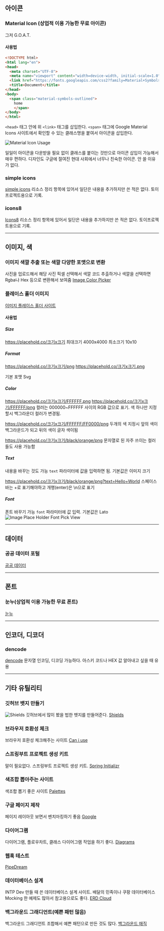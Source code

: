 ## 아이콘
### Material Icon (상업적 이용 가능한 무료 아이콘)
그저 G.O.A.T.

#### 사용법
```html
<!DOCTYPE html>
<html lang="en">
<head>
  <meta charset="UTF-8">
  <meta name="viewport" content="width=device-width, initial-scale=1.0">
  <link href="https://fonts.googleapis.com/css2?family=Material+Symbols+Outlined" rel="stylesheet" />
  <title>Document</title>
</head>
<body>
  <span class="material-symbols-outlined">
    home
    </span>
</body>
</html>
```

`<head>` 태그 안에 위 `<link>` 태그를 삽입한다. `<span>` 태그에 Google Material Icons 사이트에서 확인할 수 있는 클래스명을 붙여서 아이콘을 삽입한다.

![Material Icon Usage](https://i.imgur.com/J7WHSKY.png)

일일이 아이콘을 다운받을 필요 없이 클래스를 붙이는 것만으로 아이콘 삽입이 가능해서 매우 편하다. 디자인도 구글에 절여진 현대 사회에서 너무나 친숙한 아이콘. 안 쓸 이유가 없다.

### simple icons
[simple icons](https://simpleicons.org/)
리소스 정리 항목에 있어서 일단은 내용을 추가하지만 쓴 적은 없다. 토이프로젝트용으로 기록.

### icons8
[Icons8](https://icons8.com/)
리소스 정리 항목에 있어서 일단은 내용을 추가하지만 쓴 적은 없다. 토이프로젝트용으로 기록.

---

## 이미지, 색
### 이미지 색깔 추출 또는 색깔 다양한 포맷으로 변환
사진을 업로드해서 해당 사진 픽셀 선택해서 색깔 코드 추출하거나 색깔을 선택하면 Rgba나 Hex 등으로 변환해서 보여줌
[Image Color Picker](https://imagecolorpicker.com/ko)

### 플레이스 홀더 이미지

[이미지 플레이스 홀더 사이트](https://placehold.co/)

#### 사용법

##### Size
https://placehold.co/크기x크기
최대크기 4000x4000
최소크기 10x10

##### Format
https://placehold.co/크기x크기/png
https://placehold.co/크기x크기.png

기본 포맷 Svg

##### Color
https://placehold.co/크기x크기/FFFFFF.png
https://placehold.co/크기x크기/FFFFFF/png
컬러는 000000~FFFFFF 사이의  RGB 값으로 표기.
색 하나만 지정할시 백그라운더 컬러가 변경됨.

https://placehold.co/크기x크기/FFFFFF/FF0000/png
두개의 색 지정시 앞의 색이 백그라운드가 되고 뒤의 색이 글자 색이됨

https://placehold.co/크기x크기/black/orange/png
문자열로 된 자주 쓰이는 컬러들도 사용 가능함

##### Text

내용을 바꾸는 것도 가능
`text` 파라미터에 값을 입력하면 됨.
기본값은 이미지 크기

https://placehold.co/크기x크기/black/orange/png?text=Hello+World
스페이스바는 +로 표기해야하고 개행(enter)은 \n으로 표기

##### Font

폰트 바꾸기 가능
`font` 파라미터에 값 입력.
기본값은 Lato
![Image Place Holder Font Pick View](https://i.imgur.com/A2Vcuv7.png)


---

## 데이터
### 공공 데이터 포털
[공공 데이터](https://www.data.go.kr/)

---

## 폰트
### 눈누(상업적 이용 가능한 무료 폰트)
[눈누](https://noonnu.cc/)

---

## 인코더, 디코더
### dencode
[dencode](https://dencode.com/)
문자열 인코딩, 디코딩 가능하다. 아스키 코드나 HEX 값 알아내고 싶을 때 유용

---

## 기타 유틸리티
### 깃허브 뱃지 만들기
![Shields](https://i.imgur.com/JOJmpW8.png)
깃허브에서 많이 봤을 법한 뱃지를 만들어준다.
[Shields](https://shields.io/badges)

### 브라우저 호환성 체크
브라우저 호환성 체크해주는 사이트
[Can i use](https://caniuse.com/)

### 스프링부트 프로젝트 생성 키트
말이 필요없다. 스프링부트 프로젝트 생성 키트.
[Spring Initializr](https://start.spring.io/)

### 색조합 뽑아주는 사이트
색조합 뽑기 좋은 사이트
[Palettes](https://flatuicolors.com)

### 구글 페이지 제작
페이지 레이아웃 보면서 벤치마킹하기 좋음
[Google](https://sites.google.com/new)

### 다이어그램
다이어그램, 플로우차트, 클래스 다이어그램 작업을 하기 좋다.
[Diagrams](https://app.diagrams.net/)

### 웹훅 테스트
[PipeDream](https://pipedream.com/)

### 데이터베이스 설계
INTP Dev 만들 때 쓴 데이터베이스 설계 사이트.
배달의 민족이나 쿠팡 데이터베이스 Mocking 한 예제도 많아서 참고용으로도 좋다.
[ERD Cloud](https://www.erdcloud.com/)

### 백그라운드 그래디언트(예쁜 패턴 많음)
백그라운드 그래디언트 조합해서 예쁜 패턴으로 만든 것도 많다.
[백그라운드 매직](https://www.gradientmagic.com/)